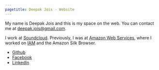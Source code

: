 ```yaml
---
pagetitle: Deepak Jois · Website
---
```

<section class="bio">

My name is Deepak Jois and this is my space on the web. You can contact me at <a href="mailto:&#100;&#101;&#101;&#112;&#097;&#107;&#046;&#106;&#111;&#105;&#115;&#064;&#103;&#109;&#097;&#105;&#108;&#046;&#099;&#111;&#109;">&#100;&#101;&#101;&#112;&#097;&#107;&#046;&#106;&#111;&#105;&#115;&#064;&#103;&#109;&#097;&#105;&#108;&#046;&#099;&#111;&#109;</a>.

I work at [Soundcloud][sc]. Previously, I was at [Amazon Web Services][aws], where I worked on [IAM][iam] and the Amazon Silk Browser.

[sc]: http://www.soundcloud.com/
[aws]:http://aws.amazon.com
[iam]: http://aws.amazon.com/iam/

</section>
<section class="online">

  * [Github](http://github.com/deepakjois)
  * [Facebook](http://facebook.com/deepak.jois)
  * [LinkedIn](http://www.linkedin.com/in/deepakjois)

</section>
